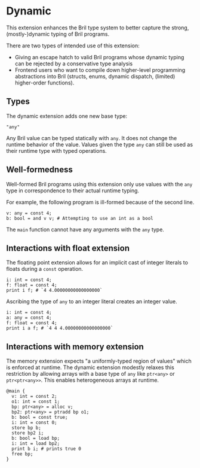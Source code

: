 Dynamic
==============

This extension enhances the Bril type system to better capture the strong,
(mostly-)dynamic typing of Bril programs.

There are two types of intended use of this extension:
- Giving an escape hatch to valid Bril programs whose dynamic typing can be
  rejected by a conservative type analysis
- Frontend users who want to compile down higher-level programming abstractions
  into Bril (structs, enums, dynamic dispatch, (limited) higher-order functions).

Types
-----

The dynamic extension adds one new base type:

    "any"

Any Bril value can be typed statically with `any`. It does not change the runtime behavior
of the value. Values given the type `any` can still be used as their runtime
type with typed operations.

Well-formedness
---------------

Well-formed Bril programs using this extension only use values with the `any`
type in correspondence to their actual runtime typing.

For example, the following program is ill-formed because of the second line.

```
v: any = const 4;
b: bool = and v v; # Attempting to use an int as a bool
```

The `main` function cannot have any arguments with the `any` type.

Interactions with float extension
----------------------------------

The floating point extension allows for an implicit cast of integer literals to floats
during a `const` operation.

```
i: int = const 4;
f: float = const 4;
print i f; # `4 4.00000000000000000`
```

Ascribing the type of `any` to an integer literal creates an integer value.

```
i: int = const 4;
a: any = const 4;
f: float = const 4;
print i a f; # `4 4 4.00000000000000000`
```

Interactions with memory extension
----------------------------------

The memory extension expects "a uniformly-typed region of values" which is
enforced at runtime. The dynamic extension modestly relaxes this restriction by
allowing arrays with a base type of `any` like `ptr<any>` or `ptr<ptr<any>>`.
This enables heterogeneous arrays at runtime.

```
@main {
  v: int = const 2;
  o1: int = const 1;
  bp: ptr<any> = alloc v;
  bp2: ptr<any> = ptradd bp o1;
  b: bool = const true;
  i: int = const 0;
  store bp b;
  store bp2 i;
  b: bool = load bp;
  i: int = load bp2;
  print b i; # prints true 0
  free bp;
}
```
